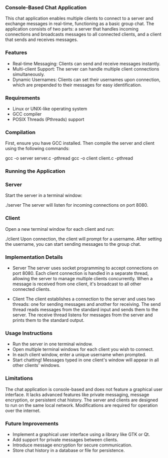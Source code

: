 ### Console-Based Chat Application
This chat application enables multiple clients to connect to a server and exchange messages in real-time, functioning as a basic group chat. The application consists of two parts: a server that handles incoming connections and broadcasts messages to all connected clients, and a client that sends and receives messages.

### Features
- Real-time Messaging: Clients can send and receive messages instantly.
- Multi-client Support: The server can handle multiple client connections simultaneously.
- Dynamic Usernames: Clients can set their usernames upon connection, which are prepended to their messages for easy identification.

### Requirements
- Linux or UNIX-like operating system
- GCC compiler
- POSIX Threads (Pthreads) support

### Compilation
First, ensure you have GCC installed. Then compile the server and client using the following commands:

gcc -o server server.c -pthread
gcc -o client client.c -pthread

### Running the Application
### Server
Start the server in a terminal window:

./server
The server will listen for incoming connections on port 8080.

### Client
Open a new terminal window for each client and run:

./client
Upon connection, the client will prompt for a username. After setting the username, you can start sending messages to the group chat.

### Implementation Details
- Server
The server uses socket programming to accept connections on port 8080. Each client connection is handled in a separate thread, allowing the server to manage multiple clients concurrently. When a message is received from one client, it's broadcast to all other connected clients.

- Client
The client establishes a connection to the server and uses two threads: one for sending messages and another for receiving. The send thread reads messages from the standard input and sends them to the server. The receive thread listens for messages from the server and prints them to the standard output.

### Usage Instructions

- Run the server in one terminal window.
- Open multiple terminal windows for each client you wish to connect.
- In each client window, enter a unique username when prompted.
- Start chatting! Messages typed in one client's window will appear in all other clients' windows.

### Limitations
The chat application is console-based and does not feature a graphical user interface.
It lacks advanced features like private messaging, message encryption, or persistent chat history.
The server and clients are designed to run on the same local network. Modifications are required for operation over the internet.

### Future Improvements
- Implement a graphical user interface using a library like GTK or Qt.
- Add support for private messages between clients.
- Introduce message encryption for secure communication.
- Store chat history in a database or file for persistence.
